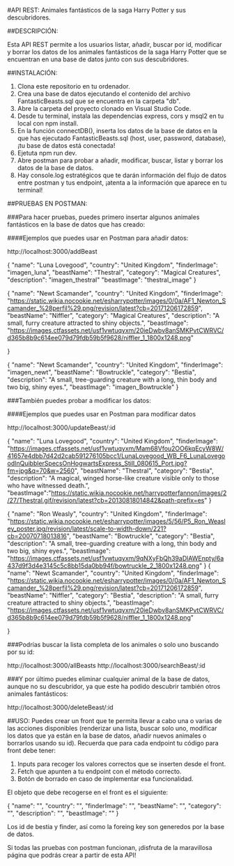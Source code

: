 #API REST: Animales fantásticos de la saga Harry Potter y sus descubridores.

##DESCRIPCIÓN: 

Esta API REST permite a los usuarios listar, añadir, buscar por id, modificar y borrar los datos de los animales fantásticos de la saga Harry Potter que se encuentran en una base de datos junto con sus descubridores.

##INSTALACIÓN:
1. Clona este repositorio en tu ordenador.
2. Crea una base de datos ejecutando el contenido del archivo FantasticBeasts.sql que se encuentra en la carpeta "db".
3. Abre la carpeta del proyecto clonado en Visual Studio Code.
4. Desde tu terminal, instala las dependencias express, cors y msql2 en tu local con npm install.
5. En la función connectDB(), inserta los datos de la base de datos en la que has ejecutado FantasticBeasts.sql (host, user, password, database), ¡tu base de datos está conectada!
6. Ejetuta npm run dev. 
7. Abre postman para probar a añadir, modificar, buscar, listar y borrar los datos de la base de datos.
8. Hay console.log estratégicos que te darán información del flujo de datos entre postman y tus endpoint, ¡atenta a la información que aparece en tu terminal!

##PRUEBAS EN POSTMAN: 

###Para hacer pruebas, puedes primero insertar algunos animales fantásticos en la base de datos que has creado:

####Ejemplos que puedes usar en Postman para añadir datos:

http://localhost:3000/addBeast

{
    "name": "Luna Lovegood",
    "country": "United Kingdom",
    "finderImage": "imagen_luna",
    "beastName": "Thestral",
    "category": "Magical Creatures",
    "description": "imagen_thestral"
    "beastImage": "thestral_image"
}


{
    "name": "Newt Scamander",
    "country": "United Kingdom",
    "finderImage": "https://static.wikia.nocookie.net/esharrypotter/images/0/0a/AF1_Newton_Scamander_%28perfil%29.png/revision/latest?cb=20171206172859",
    "beastName": "Niffler",
    "category": "Magical Creatures",
    "description": "A small, furry creature attracted to shiny objects.",
    "beastImage": "https://images.ctfassets.net/usf1vwtuqyxm/20ieDwbv8anSMKPvtCWRVC/d365b8b9c614ee079d79fdb59b5f9628/niffler_1_1800x1248.png"
  
}

{
    "name": "Newt Scamander",
    "country": "United Kingdom",
    "finderImage": "imagen_newt",
    "beastName": "Bowtruckle",
    "category": "Bestia",
    "description": "A small, tree-guarding creature with a long, thin body and two big, shiny eyes.",
    "beastImage": "imagen_Bowtruckle"
}

###También puedes probar a modificar los datos:

####Ejemplos que puedes usar en Postman para modificar datos 

http://localhost:3000/updateBeast/:id

{
    "name": "Luna Lovegood",
    "country": "United Kingdom",
    "finderImage": "https://images.ctfassets.net/usf1vwtuqyxm/Mam68Vfou2OO6kqEcyW8W/41657e4dbb7d42d2cab591276105bcc1/LunaLovegood_WB_F6_LunaLovegoodInQuibblerSpecsOnHogwartsExpress_Still_080615_Port.jpg?fm=jpg&q=70&w=2560",
    "beastName": "Thestral",
    "category": "Bestia",
    "description": "A magical, winged horse-like creature visible only to those who have witnessed death.",
    "beastImage":"https://static.wikia.nocookie.net/harrypotterfannon/images/2/27/Thestral.gif/revision/latest?cb=20130818014842&path-prefix=es"
}


{
    "name": "Ron Weasly",
    "country": "United Kingdom",
    "finderImage": "https://static.wikia.nocookie.net/esharrypotter/images/5/56/P5_Ron_Weasley_poster.jpg/revision/latest/scale-to-width-down/221?cb=20070718013816",
    "beastName": "Bowtruckle",
    "category": "Bestia",
    "description": "A small, tree-guarding creature with a long, thin body and two big, shiny eyes.",
    "beastImage": "https://images.ctfassets.net/usf1vwtuqyxm/9qNXyFbQh39aDlAWEnpty/6a437d9f3d4e3145c5c8bb15da0bb94f/bowtruckle_2_1800x1248.png"
}
{
    "name": "Newt Scamander",
    "country": "United Kingdom",
    "finderImage": "https://static.wikia.nocookie.net/esharrypotter/images/0/0a/AF1_Newton_Scamander_%28perfil%29.png/revision/latest?cb=20171206172859",
    "beastName": "Niffler",
    "category": "Bestia",
    "description": "A small, furry creature attracted to shiny objects.",
    "beastImage": "https://images.ctfassets.net/usf1vwtuqyxm/20ieDwbv8anSMKPvtCWRVC/d365b8b9c614ee079d79fdb59b5f9628/niffler_1_1800x1248.png"
  
}

###Podrías buscar la lista completa de los animales o solo uno buscando por su id:

http://localhost:3000/allBeasts
http://localhost:3000/searchBeast/:id


###Y por último puedes eliminar cualquier animal de la base de datos, aunque no su descubridor, ya que este ha podido descubrir también otros animales fantásticos: 

http://localhost:3000/deleteBeast/:id

##USO:
Puedes crear un front que te permita llevar a cabo una o varias de las acciones disponibles (renderizar una lista, buscar solo uno, modificar los datos que ya están en la base de datos, añadir nuevos animales o borrarlos usando su id).
Recuerda que para cada endpoint tu código para front debe tener: 
1. Inputs para recoger los valores correctos que se inserten desde el front.
2. Fetch que apunten a tu endpoint con el método correcto.
3. Botón de borrado en caso de implementar esa funcionalidad.

El objeto que debe recogerse en el front es el siguiente: 

{
  "name": "",
  "country": "",
  "finderImage": "",
  "beastName": "",
  "category": "",
  "description": "",
  "beastImage": ""
}

Los id de bestia y finder, así como la foreing key son generedos por la base de datos.

Si todas las pruebas con postman funcionan, ¡disfruta de la maravillosa página que podrás crear a partir de esta API!
